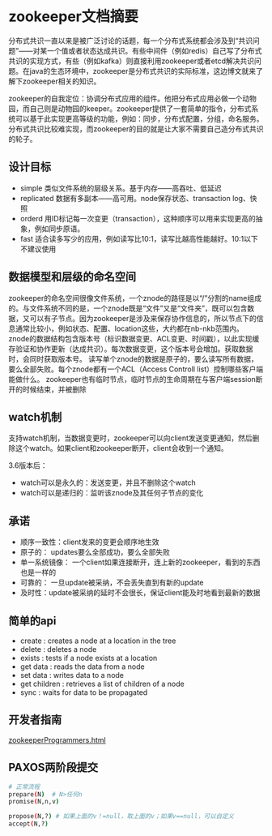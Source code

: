 # zookeeper文档摘要

分布式共识一直以来是被广泛讨论的话题，每一个分布式系统都会涉及到“共识问题”——对某一个值或者状态达成共识。有些中间件（例如redis）自己写了分布式共识的实现方式，有些（例如kafka）则直接利用zookeeper或者etcd解决共识问题。在java的生态环境中，zookeeper是分布式共识的实际标准，这边博文就来了解下zookeeper相关的知识。

zookeeper的自我定位：协调分布式应用的组件。他把分布式应用必做一个动物园，而自己则是动物园的keeper。zookeeper提供了一套简单的指令，分布式系统可以基于此实现更高等级的功能，例如：同步，分布式配置，分组，命名服务。分布式共识比较难实现，而zookeeper的目的就是让大家不需要自己造分布式共识的轮子。

## 设计目标

* simple 类似文件系统的层级关系。基于内存——高吞吐、低延迟
* replicated 数据有多副本——高可用。node保存状态、transaction log、快照
* orderd 用ID标记每一次变更（transaction），这种顺序可以用来实现更高的抽象，例如同步原语。
* fast 适合读多写少的应用，例如读写比10:1，读写比越高性能越好。10:1以下不建议使用

## 数据模型和层级的命名空间

zookeeper的命名空间很像文件系统，一个znode的路径是以“/”分割的name组成的。与文件系统不同的是，一个znode既是“文件”又是“文件夹”，既可以包含数据，又可以有子节点。因为zookeeper是涉及来保存协作信息的，所以节点下的信息通常比较小，例如状态、配置、location这些，大约都在nb-nkb范围内。
znode的数据结构包含版本号（标识数据变更、ACL变更、时间戳），以此实现缓存验证和协作更新（达成共识）。每次数据变更，这个版本号会增加。获取数据时，会同时获取版本号。
读写单个znode的数据是原子的，要么读写所有数据，要么全部失败。每个znode都有一个ACL（Access Controll list）控制哪些客户端能做什么。
zookeeper也有临时节点，临时节点的生命周期在与客户端session断开的时候结束，并被删除

## watch机制

支持watch机制，当数据变更时，zookeeper可以向client发送变更通知，然后删除这个watch。如果client和zookeeper断开，client会收到一个通知。

3.6版本后：

* watch可以是永久的：发送变更，并且不删除这个watch
* watch可以是递归的：监听该znode及其任何子节点的变化

## 承诺

* 顺序一致性：client发来的变更会顺序地生效
* 原子的： updates要么全部成功，要么全部失败
* 单一系统镜像： 一个client如果连接断开，连上新的zookeeper，看到的东西也是一样的
* 可靠的： 一旦update被采纳，不会丢失直到有新的update
* 及时性：update被采纳的延时不会很长，保证client能及时地看到最新的数据

## 简单的api

* create : creates a node at a location in the tree
* delete : deletes a node
* exists : tests if a node exists at a location
* get data : reads the data from a node
* set data : writes data to a node
* get children : retrieves a list of children of a node
* sync : waits for data to be propagated

## 开发者指南

[zookeeperProgrammers.html](https://zookeeper.apache.org/doc/r3.6.2/zookeeperProgrammers.html)

## PAXOS两阶段提交

```bash
# 正常流程
prepare(N)  # N>任何n
promise(N,n,v)

propose(N,?) # 如果上面的v！=null，取上面的v；如果v==null，可以自定义
accept(N,?)
```
